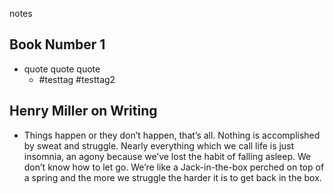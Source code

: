 notes

## Book Number 1
- quote quote quote
	- #testtag #testtag2

## Henry Miller on Writing
- Things happen or they don’t happen, that’s all. Nothing is accomplished by sweat and struggle. Nearly everything which we call life is just insomnia, an agony because we’ve lost the habit of falling asleep. We don’t know how to let go. We’re like a Jack-in-the-box perched on top of a spring and the more we struggle the harder it is to get back in the box.